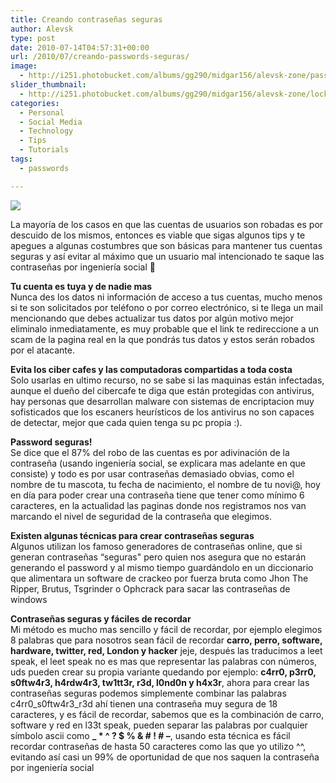 ```yaml
---
title: Creando contraseñas seguras
author: Alevsk
type: post
date: 2010-07-14T04:57:31+00:00
url: /2010/07/creando-passwords-seguras/
image:
  - http://i251.photobucket.com/albums/gg290/midgar156/alevsk-zone/password-safe.jpg
slider_thumbnail:
  - http://i251.photobucket.com/albums/gg290/midgar156/alevsk-zone/lock.jpg
categories:
  - Personal
  - Social Media
  - Technology
  - Tips
  - Tutorials
tags:
  - passwords

---
```

[![](/images/robot_pass.jpg)](http://www.alevsk.com/2010/07/creando-passwords-seguras/robot_pass/)

La mayoría de los casos en que las cuentas de usuarios son robadas es por descuido de los mismos, entonces es viable que sigas algunos tips y te apegues a algunas costumbres que son básicas para mantener tus cuentas seguras y así evitar al máximo que un usuario mal intencionado te saque las contraseñas por ingeniería social 🙂

**Tu cuenta es tuya y de nadie mas**  
Nunca des los datos ni información de acceso a tus cuentas, mucho menos si te son solicitados por teléfono o por correo electrónico, si te llega un mail mencionando que debes actualizar tus datos por algún motivo mejor eliminalo inmediatamente, es muy probable que el link te redireccione a un scam de la pagina real en la que pondrás tus datos y estos serán robados por el atacante.

<!--more-->

**Evita los ciber cafes y las computadoras compartidas a toda costa**  
Solo usarlas en ultimo recurso, no se sabe si las maquinas están infectadas, aunque el dueño del cibercafe te diga que están protegidas con antivirus, hay personas que desarrollan malware con sistemas de encriptacion muy sofisticados que los escaners heurísticos de los antivirus no son capaces de detectar, mejor que cada quien tenga su pc propia :).

**Password seguras!**  
Se dice que el 87% del robo de las cuentas es por adivinación de la contraseña (usando ingeniería social, se explicara mas adelante en que consiste) y todo es por usar contraseñas demasiado obvias, como el nombre de tu mascota, tu fecha de nacimiento, el nombre de tu novi@, hoy en día para poder crear una contraseña tiene que tener como mínimo 6 caracteres, en la actualidad las paginas donde nos registramos nos van marcando el nivel de seguridad de la contraseña que elegimos.

 **Existen algunas técnicas para crear contraseñas seguras**  
Algunos utilizan los famoso generadores de contraseñas online, que si generan contraseñas “seguras" pero quien nos asegura que no estarán generando el password y al mismo tiempo guardándolo en un diccionario que alimentara un software de crackeo por fuerza bruta como Jhon The Ripper, Brutus, Tsgrinder o Ophcrack para sacar las contraseñas de windows

**Contraseñas seguras y fáciles de recordar**  
Mi método es mucho mas sencillo y fácil de recordar, por ejemplo elegimos 8 palabras que para nosotros sean fácil de recordar **carro, perro, software, hardware, twitter, red, London y hacker** jeje, después las traducimos a leet speak, el leet speak no es mas que representar las palabras con números, uds pueden crear su propia variante quedando por ejemplo: **c4rr0, p3rr0, s0ftw4r3, h4rdw4r3, tw1tt3r, r3d, l0nd0n y h4x3r**, ahora para crear las contraseñas seguras podemos simplemente combinar las palabras c4rr0\_s0ftw4r3\_r3d ahí tienen una contraseña muy segura de 18 caracteres, y es fácil de recordar, sabemos que es la combinación de carro, software y red en l33t speak, pueden separar las palabras por cualquier símbolo ascii como **_ * ^ ? $ % & # ! # –**, usando esta técnica es fácil recordar contraseñas de hasta 50 caracteres como las que yo utilizo ^^, evitando así casi un 99% de oportunidad de que nos saquen la contraseña por ingeniería social